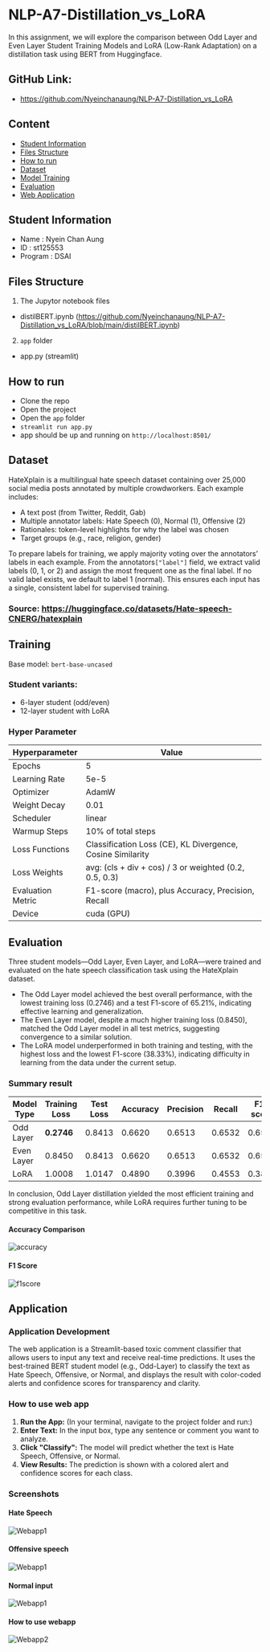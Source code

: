 # NLP-A7-Distillation_vs_LoRA
In this assignment, we will explore the comparison between Odd Layer and Even Layer Student Training Models and LoRA (Low-Rank Adaptation) on a distillation task using BERT from Huggingface.

## GitHub Link:
- https://github.com/Nyeinchanaung/NLP-A7-Distillation_vs_LoRA


## Content
- [Student Information](#student-information)
- [Files Structure](#files-structure)
- [How to run](#how-to-run)
- [Dataset](#dataset)
- [Model Training](#training)
- [Evaluation](#evaluation)
- [Web Application](#application)

## Student Information
 - Name     : Nyein Chan Aung
 - ID       : st125553
 - Program  : DSAI

## Files Structure
1) The Jupytor notebook files
- distilBERT.ipynb (https://github.com/Nyeinchanaung/NLP-A7-Distillation_vs_LoRA/blob/main/distilBERT.ipynb)

2) `app` folder  
- app.py (streamlit)

 
## How to run
 - Clone the repo
 - Open the project
 - Open the `app` folder
 - `streamlit run app.py`
 - app should be up and running on `http://localhost:8501/`

## Dataset
HateXplain is a multilingual hate speech dataset containing over 25,000 social media posts annotated by multiple crowdworkers. Each example includes:
- A text post (from Twitter, Reddit, Gab)
- Multiple annotator labels: Hate Speech (0), Normal (1), Offensive (2)
- Rationales: token-level highlights for why the label was chosen
- Target groups (e.g., race, religion, gender)

To prepare labels for training, we apply majority voting over the annotators’ labels in each example. From the annotators`["label"]` field, we extract valid labels (0, 1, or 2) and assign the most frequent one as the final label. If no valid label exists, we default to label 1 (normal). This ensures each input has a single, consistent label for supervised training.

### Source: https://huggingface.co/datasets/Hate-speech-CNERG/hatexplain 

## Training
Base model: `bert-base-uncased`
### Student variants:
- 6-layer student (odd/even)
- 12-layer student with LoRA

### Hyper Parameter
| Hyperparameter    | Value         |
|-------------------|---------------|
|Epochs	            |5              |
|Learning Rate	    |5e-5           |
|Optimizer	        |AdamW          |
|Weight Decay	    |0.01           |
|Scheduler	        |linear         |
|Warmup Steps	    |10% of total steps|
|Loss Functions	    |Classification Loss (CE), KL Divergence, Cosine Similarity|
|Loss Weights	    |avg: (cls + div + cos) / 3 or weighted (0.2, 0.5, 0.3)|
|Evaluation Metric	|F1-score (macro), plus Accuracy, Precision, Recall|
|Device	            |cuda (GPU)  |

## Evaluation
Three student models—Odd Layer, Even Layer, and LoRA—were trained and evaluated on the hate speech classification task using the HateXplain dataset.
- The Odd Layer model achieved the best overall performance, with the lowest training loss (0.2746) and a test F1-score of 65.21%, indicating effective learning and generalization.
- The Even Layer model, despite a much higher training loss (0.8450), matched the Odd Layer model in all test metrics, suggesting convergence to a similar solution.
- The LoRA model underperformed in both training and testing, with the highest loss and the lowest F1-score (38.33%), indicating difficulty in learning from the data under the current setup.

### Summary result

| Model Type    |Training Loss| Test Loss | Accuracy| Precision | Recall |F1-score|
|---------------|-------------|-----------|---------|-----------|--------|--------|
| Odd Layer     | **0.2746**   |0.8413 |0.6620 |0.6513 | 0.6532    |0.6521  | 
| Even Layer    | 0.8450   |0.8413 |0.6620 |0.6513 | 0.6532    |0.6521  |
| LoRA          | 1.0008   |1.0147 |0.4890 |0.3996 | 0.4553    |0.3833  |

In conclusion, Odd Layer distillation yielded the most efficient training and strong evaluation performance, while LoRA requires further tuning to be competitive in this task.

#### Accuracy Comparison
![accuracy](rs1.png)
#### F1 Score
![f1score](rs1.png)


## Application
### Application Development
The web application is a Streamlit-based toxic comment classifier that allows users to input any text and receive real-time predictions. It uses the best-trained BERT student model (e.g., Odd-Layer) to classify the text as Hate Speech, Offensive, or Normal, and displays the result with color-coded alerts and confidence scores for transparency and clarity.
### How to use web app
1) **Run the App:** (In your terminal, navigate to the project folder and run:)
2) **Enter Text:** In the input box, type any sentence or comment you want to analyze.
3) **Click "Classify":** The model will predict whether the text is Hate Speech, Offensive, or Normal.
4) **View Results:** The prediction is shown with a colored alert and confidence scores for each class.

### Screenshots
#### Hate Speech
![Webapp1](ss1.png)
#### Offensive speech
![Webapp1](ss2.png)
#### Normal input
![Webapp1](ss3.png)
#### How to use webapp
![Webapp2](ss4.gif)
